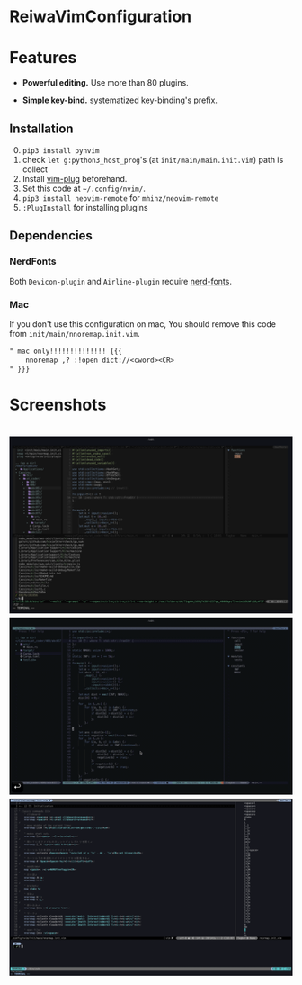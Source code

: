 # ReiwaVimConfiguration

# Features

- **Powerful editing.** Use more than 80 plugins.

- **Simple key-bind.** systematized key-binding's prefix.

## Installation

0. ``pip3 install pynvim``
1. check ``let g:python3_host_prog``'s (at ``init/main/main.init.vim``) path is collect
2. Install [vim-plug](https://github.com/junegunn/vim-plug/releases) beforehand.
3. Set this code at ``~/.config/nvim/``.
4. ``pip3 install neovim-remote`` for ``mhinz/neovim-remote``
5. ``:PlugInstall`` for installing plugins

## Dependencies

### NerdFonts

Both ``Devicon-plugin`` and ``Airline-plugin`` require [nerd-fonts](https://github.com/ryanoasis/nerd-fonts).

### Mac

If you don't use this configuration on mac, You should remove this code from ``init/main/nnoremap.init.vim``.

```nnoremap.init.vim
" mac only!!!!!!!!!!!!!! {{{
    nnoremap ,? :!open dict://<cword><CR>
" }}}
```

# Screenshots

<h1 align="center">
  <img src="images/ex01.png" alt="pic" />
  <img src="images/ex02.gif" alt="pic" />
  <img src="images/ex03.png" alt="pic" />
</h1>

